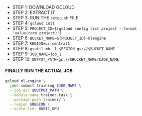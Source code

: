 
- STEP 1: DOWNLOAD GCLOUD
- STEP 2: EXTRACT IT
- STEP 3: RUN THE `setup.sh` FILE
- STEP 4: `gcloud init`
- STEP 5: `PROJECT_ID=$(gcloud config list project --format "value(core.project)")`
- STEP 6: `BUCKET_NAME=${PROJECT_ID}-mlengine`
- STEP 7: `REGION=us-central1`
- STEP 8: `gsutil mb -l $REGION gs://$BUCKET_NAME`
- STEP 9: `JOB_NAME=job_1`
- STEP 10: `OUTPUT_PATH=gs://$BUCKET_NAME/$JOB_NAME`


#### FINALLY RUN THE ACTUAL JOB

```bash
gcloud ml-engine \ 
  jobs submit training $JOB_NAME \
  --job-dir $OUTPUT_PATH \
  --module-name trainer.task \
  --package-path trainer/ \
  --region $REGION \
  --scale-tier BASIC_GPU
```